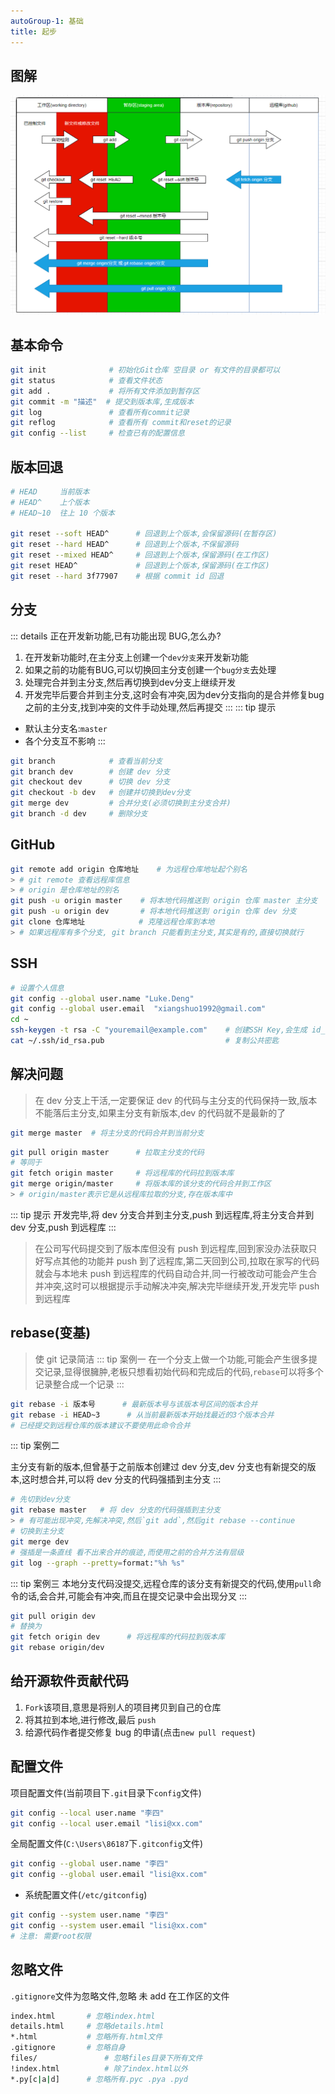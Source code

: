 ```yaml
---
autoGroup-1: 基础
title: 起步
---
```

## 图解
![vue官网logo](../../.vuepress/public/git.png)
## 基本命令
``` sh
git init              # 初始化Git仓库 空目录 or 有文件的目录都可以
git status            # 查看文件状态
git add .             # 将所有文件添加到暂存区
git commit -m "描述"  # 提交到版本库,生成版本
git log               # 查看所有commit记录
git reflog            # 查看所有 commit和reset的记录
git config --list     # 检查已有的配置信息
```
## 版本回退
``` sh
# HEAD     当前版本
# HEAD^    上个版本
# HEAD~10  往上 10 个版本

git reset --soft HEAD^      # 回退到上个版本,会保留源码(在暂存区)
git reset --hard HEAD^      # 回退到上个版本,不保留源码
git reset --mixed HEAD^     # 回退到上个版本,保留源码(在工作区)
git reset HEAD^             # 回退到上个版本,保留源码(在工作区)
git reset --hard 3f77907    # 根据 commit id 回退
```
## 分支
::: details 正在开发新功能,已有功能出现 BUG,怎么办?
1. 在开发新功能时,在主分支上创建一个`dev分支`来开发新功能
2. 如果之前的功能有BUG,可以切换回主分支创建一个`bug分支`去处理
3. 处理完合并到主分支,然后再切换到dev分支上继续开发
4. 开发完毕后要合并到主分支,这时会有冲突,因为dev分支指向的是合并修复bug之前的主分支,找到冲突的文件手动处理,然后再提交
:::
::: tip 提示
- 默认主分支名:`master`
- 各个分支互不影响
:::
``` sh
git branch            # 查看当前分支
git branch dev        # 创建 dev 分支
git checkout dev      # 切换 dev 分支
git checkout -b dev   # 创建并切换到dev分支
git merge dev         # 合并分支(必须切换到主分支合并)
git branch -d dev     # 删除分支
```
## GitHub
``` sh
git remote add origin 仓库地址    # 为远程仓库地址起个别名
> # git remote 查看远程库信息
> # origin 是仓库地址的别名
git push -u origin master    # 将本地代码推送到 origin 仓库 master 主分支
git push -u origin dev       # 将本地代码推送到 origin 仓库 dev 分支
git clone 仓库地址            # 克隆远程仓库到本地
> # 如果远程库有多个分支, git branch 只能看到主分支,其实是有的,直接切换就行
```
## SSH
``` sh
# 设置个人信息
git config --global user.name "Luke.Deng"                  
git config --global user.email  "xiangshuo1992@gmail.com"
cd ~
ssh-keygen -t rsa -C "youremail@example.com"    # 创建SSH Key,会生成 id_rsa 和 id_rsa.pub 
cat ~/.ssh/id_rsa.pub                           # 复制公共密匙
```
## 解决问题

> 在 dev 分支上干活,一定要保证 dev 的代码与主分支的代码保持一致,版本不能落后主分支,如果主分支有新版本,dev 的代码就不是最新的了
``` sh
git merge master  # 将主分支的代码合并到当前分支
```

``` sh
git pull origin master      # 拉取主分支的代码
# 等同于
git fetch origin master     # 将远程库的代码拉到版本库
git merge origin/master     # 将版本库的该分支的代码合并到工作区
> # origin/master表示它是从远程库拉取的分支,存在版本库中
```
::: tip 提示
开发完毕,将 dev 分支合并到主分支,push 到远程库,将主分支合并到 dev 分支,push 到远程库
:::

>在公司写代码提交到了版本库但没有 push 到远程库,回到家没办法获取只好写点其他的功能并 push 到了远程库,第二天回到公司,拉取在家写的代码就会与本地未 push 到远程库的代码自动合并,同一行被改动可能会产生合并冲突,这时可以根据提示手动解决冲突,解决完毕继续开发,开发完毕 push 到远程库

## rebase(变基)
> 使 git 记录简洁
::: tip 案例一
在一个分支上做一个功能,可能会产生很多提交记录,显得很臃肿,老板只想看初始代码和完成后的代码,`rebase`可以将多个记录整合成一个记录
:::
``` sh
git rebase -i 版本号      # 最新版本号与该版本号区间的版本合并
git rebase -i HEAD~3      # 从当前最新版本开始找最近的3个版本合并
# 已经提交到远程仓库的版本建议不要使用此命令合并
```
::: tip 案例二

主分支有新的版本,但曾基于之前版本创建过 dev 分支,dev 分支也有新提交的版本,这时想合并,可以将 dev 分支的代码强插到主分支
:::
``` sh
# 先切到dev分支
git rebase master   # 将 dev 分支的代码强插到主分支
> # 有可能出现冲突,先解决冲突,然后`git add`,然后git rebase --continue
# 切换到主分支
git merge dev
# 强插是一条直线 看不出来合并的痕迹,而使用之前的合并方法有层级
git log --graph --pretty=format:"%h %s"
```
::: tip 案例三
本地分支代码没提交,远程仓库的该分支有新提交的代码,使用`pull`命令的话,会合并,可能会有冲突,而且在提交记录中会出现分叉
:::
``` sh
git pull origin dev
# 替换为
git fetch origin dev      # 将远程库的代码拉到版本库
git rebase origin/dev     
```
## 给开源软件贡献代码

1. `Fork`该项目,意思是将别人的项目拷贝到自己的仓库
2. 将其拉到本地,进行修改,最后 `push`
3. 给源代码作者提交修复 bug 的申请(点击`new pull request`)

## 配置文件
项目配置文件(当前项目下`.git`目录下`config`文件)
``` sh
git config --local user.name "李四"
git config --local user.email "lisi@xx.com"
```
全局配置文件(`C:\Users\86187`下`.gitconfig`文件)
``` sh
git config --global user.name "李四"
git config --global user.email "lisi@xx.com"
```
- 系统配置文件(`/etc/gitconfig`)
``` sh
git config --system user.name "李四"
git config --system user.email "lisi@xx.com"
# 注意: 需要root权限
```
## 忽略文件
`.gitignore`文件为忽略文件,忽略 未 add 在工作区的文件

``` sh
index.html       # 忽略index.html  
details.html     # 忽略details.html 
*.html           # 忽略所有.html文件
.gitignore       # 忽略自身
files/     			 # 忽略files目录下所有文件
!index.html			 # 除了index.html以外
*.py[c|a|d]      # 忽略所有.pyc .pya .pyd
```